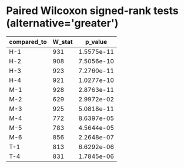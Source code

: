 # Paired Wilcoxon signed-rank tests (alternative='greater')

| compared_to | W_stat | p_value |
|-------------|--------|---------|
| H-1 | 931 | 1.5575e-11 |
| H-2 | 908 | 7.5056e-10 |
| H-3 | 923 | 7.2760e-11 |
| H-4 | 921 | 1.0277e-10 |
| M-1 | 928 | 2.8763e-11 |
| M-2 | 629 | 2.9972e-02 |
| M-3 | 925 | 5.0818e-11 |
| M-4 | 772 | 8.6397e-05 |
| M-5 | 783 | 4.5644e-05 |
| M-6 | 856 | 2.2648e-07 |
| T-1 | 813 | 6.6292e-06 |
| T-4 | 831 | 1.7845e-06 |